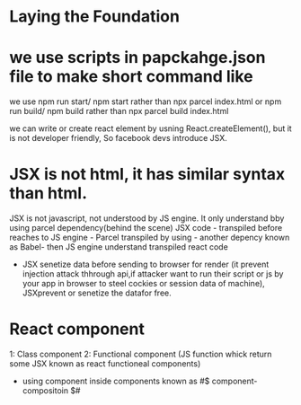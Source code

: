 # Laying the Foundation

# we use scripts in papckahge.json file to make short command like

we use npm run start/ npm start rather than npx parcel index.html
or npm run build/ npm build rather than npx parcel build index.html

we can write or create react element by usning React.createElement(), but it is not developer friendly, So facebook devs introduce JSX.

# JSX is not html, it has similar syntax than html.

JSX is not javascript, not understood by JS engine. It only understand bby using parcel dependency(behind the scene)
JSX code - transpiled before reaches to JS engine - Parcel transpiled by using - another depency known as Babel- then JS engine understand transpiled react code

- JSX senetize data before sending to browser for render (it prevent injection attack thhrough api,if attacker want to run their script or js by your app in browser to steel cockies or session data of machine), JSXprevent or senetize the datafor free.

# React component

1: Class component
2: Functional component (JS function whick return some JSX known as react functioneal components)

- using component inside components known as #$ component-compositoin $#
